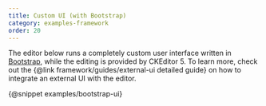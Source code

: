 ```yaml
---
title: Custom UI (with Bootstrap)
category: examples-framework
order: 20
---
```


The editor below runs a completely custom user interface written in [Bootstrap](http://getbootstrap.com/), while the editing is provided by CKEditor 5. To learn more, check out the {@link framework/guides/external-ui detailed guide} on how to integrate an external UI with the editor.

{@snippet examples/bootstrap-ui}

